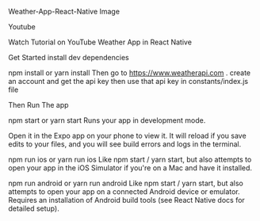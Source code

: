 Weather-App-React-Native
Image

Youtube

Watch Tutorial on YouTube Weather App in React Native

Get Started
install dev dependencies

npm install or yarn install
Then
go to https://www.weatherapi.com . create an account and get the api key then use that api key in constants/index.js file

Then
Run The app

npm start or yarn start
Runs your app in development mode.

Open it in the Expo app on your phone to view it. It will reload if you save edits to your files, and you will see build errors and logs in the terminal.

npm run ios or yarn run ios
Like npm start / yarn start, but also attempts to open your app in the iOS Simulator if you're on a Mac and have it installed.

npm run android or yarn run android
Like npm start / yarn start, but also attempts to open your app on a connected Android device or emulator. Requires an installation of Android build tools (see React Native docs for detailed setup).

